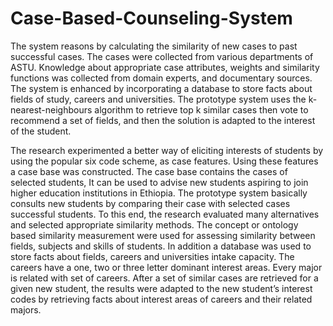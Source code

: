 # Case-Based-Counseling-System


The system reasons by calculating the similarity of new cases to past successful cases. The cases were collected from various departments of ASTU. Knowledge about appropriate case attributes, weights and similarity functions was collected from domain experts, and documentary sources. The system is enhanced by incorporating a database to store facts about fields of study, careers and universities. The prototype system uses the k-nearest-neighbours algorithm to retrieve top k similar cases then vote to recommend a set of fields, and then the solution is adapted to the interest of the student.

The research experimented a better way of eliciting interests of students by using the popular six code scheme, as case features. Using
these features a case base was constructed. The case base contains the cases of selected students, It can be used to advise new students aspiring to join higher education institutions in Ethiopia. The prototype system basically consults new students by comparing their case with selected cases successful students. To this end, the research evaluated many alternatives and selected appropriate similarity methods. The concept or ontology based similarity measurement were used for assessing similarity between fields, subjects and skills of students.
In addition a database was used to store facts about fields, careers and universities intake capacity. The careers have a one, two or three letter dominant interest areas. Every major is related with set of careers. After a set of similar cases are retrieved for a given new student, the results were adapted to the new student’s interest codes by retrieving facts about interest areas of careers and their related majors.










